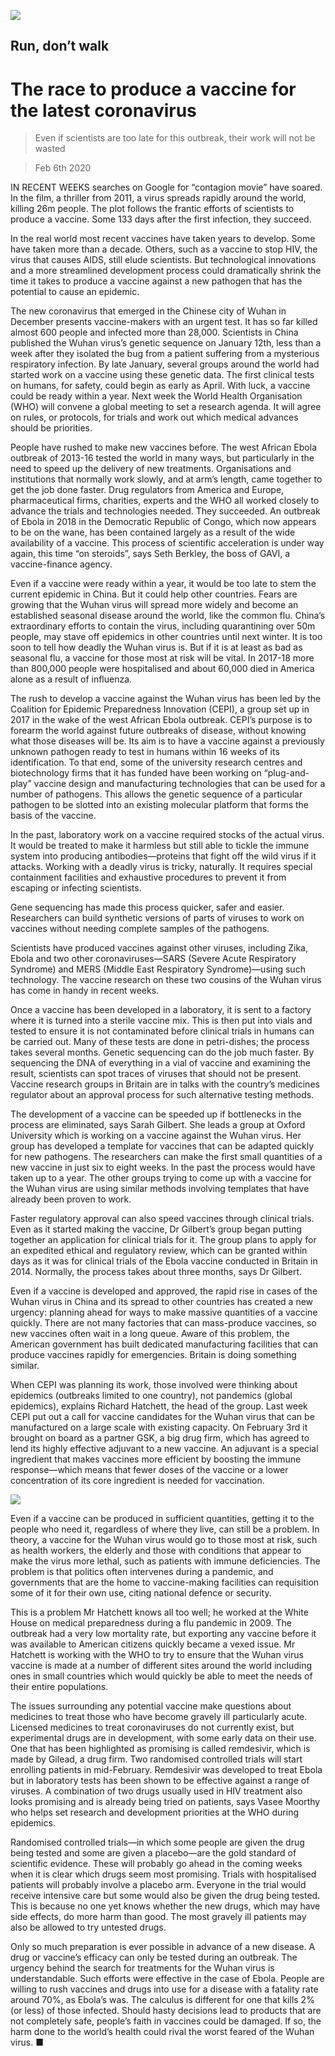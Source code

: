 ![](./images/20200208_IRD001.jpg)

## Run, don’t walk

# The race to produce a vaccine for the latest coronavirus

> Even if scientists are too late for this outbreak, their work will not be wasted

> Feb 6th 2020

IN RECENT WEEKS searches on Google for “contagion movie” have soared. In the film, a thriller from 2011, a virus spreads rapidly around the world, killing 26m people. The plot follows the frantic efforts of scientists to produce a vaccine. Some 133 days after the first infection, they succeed.

In the real world most recent vaccines have taken years to develop. Some have taken more than a decade. Others, such as a vaccine to stop HIV, the virus that causes AIDS, still elude scientists. But technological innovations and a more streamlined development process could dramatically shrink the time it takes to produce a vaccine against a new pathogen that has the potential to cause an epidemic.

The new coronavirus that emerged in the Chinese city of Wuhan in December presents vaccine-makers with an urgent test. It has so far killed almost 600 people and infected more than 28,000. Scientists in China published the Wuhan virus’s genetic sequence on January 12th, less than a week after they isolated the bug from a patient suffering from a mysterious respiratory infection. By late January, several groups around the world had started work on a vaccine using these genetic data. The first clinical tests on humans, for safety, could begin as early as April. With luck, a vaccine could be ready within a year. Next week the World Health Organisation (WHO) will convene a global meeting to set a research agenda. It will agree on rules, or protocols, for trials and work out which medical advances should be priorities.

People have rushed to make new vaccines before. The west African Ebola outbreak of 2013-16 tested the world in many ways, but particularly in the need to speed up the delivery of new treatments. Organisations and institutions that normally work slowly, and at arm’s length, came together to get the job done faster. Drug regulators from America and Europe, pharmaceutical firms, charities, experts and the WHO all worked closely to advance the trials and technologies needed. They succeeded. An outbreak of Ebola in 2018 in the Democratic Republic of Congo, which now appears to be on the wane, has been contained largely as a result of the wide availability of a vaccine. This process of scientific acceleration is under way again, this time “on steroids”, says Seth Berkley, the boss of GAVI, a vaccine-finance agency.

Even if a vaccine were ready within a year, it would be too late to stem the current epidemic in China. But it could help other countries. Fears are growing that the Wuhan virus will spread more widely and become an established seasonal disease around the world, like the common flu. China’s extraordinary efforts to contain the virus, including quarantining over 50m people, may stave off epidemics in other countries until next winter. It is too soon to tell how deadly the Wuhan virus is. But if it is at least as bad as seasonal flu, a vaccine for those most at risk will be vital. In 2017-18 more than 800,000 people were hospitalised and about 60,000 died in America alone as a result of influenza.

The rush to develop a vaccine against the Wuhan virus has been led by the Coalition for Epidemic Preparedness Innovation (CEPI), a group set up in 2017 in the wake of the west African Ebola outbreak. CEPI’s purpose is to forearm the world against future outbreaks of disease, without knowing what those diseases will be. Its aim is to have a vaccine against a previously unknown pathogen ready to test in humans within 16 weeks of its identification. To that end, some of the university research centres and biotechnology firms that it has funded have been working on “plug-and-play” vaccine design and manufacturing technologies that can be used for a number of pathogens. This allows the genetic sequence of a particular pathogen to be slotted into an existing molecular platform that forms the basis of the vaccine.

In the past, laboratory work on a vaccine required stocks of the actual virus. It would be treated to make it harmless but still able to tickle the immune system into producing antibodies—proteins that fight off the wild virus if it attacks. Working with a deadly virus is tricky, naturally. It requires special containment facilities and exhaustive procedures to prevent it from escaping or infecting scientists.

Gene sequencing has made this process quicker, safer and easier. Researchers can build synthetic versions of parts of viruses to work on vaccines without needing complete samples of the pathogens.

Scientists have produced vaccines against other viruses, including Zika, Ebola and two other coronaviruses—SARS (Severe Acute Respiratory Syndrome) and MERS (Middle East Respiratory Syndrome)—using such technology. The vaccine research on these two cousins of the Wuhan virus has come in handy in recent weeks.

Once a vaccine has been developed in a laboratory, it is sent to a factory where it is turned into a sterile vaccine mix. This is then put into vials and tested to ensure it is not contaminated before clinical trials in humans can be carried out. Many of these tests are done in petri-dishes; the process takes several months. Genetic sequencing can do the job much faster. By sequencing the DNA of everything in a vial of vaccine and examining the result, scientists can spot traces of viruses that should not be present. Vaccine research groups in Britain are in talks with the country’s medicines regulator about an approval process for such alternative testing methods.

The development of a vaccine can be speeded up if bottlenecks in the process are eliminated, says Sarah Gilbert. She leads a group at Oxford University which is working on a vaccine against the Wuhan virus. Her group has developed a template for vaccines that can be adapted quickly for new pathogens. The researchers can make the first small quantities of a new vaccine in just six to eight weeks. In the past the process would have taken up to a year. The other groups trying to come up with a vaccine for the Wuhan virus are using similar methods involving templates that have already been proven to work.

Faster regulatory approval can also speed vaccines through clinical trials. Even as it started making the vaccine, Dr Gilbert’s group began putting together an application for clinical trials for it. The group plans to apply for an expedited ethical and regulatory review, which can be granted within days as it was for clinical trials of the Ebola vaccine conducted in Britain in 2014. Normally, the process takes about three months, says Dr Gilbert.

Even if a vaccine is developed and approved, the rapid rise in cases of the Wuhan virus in China and its spread to other countries has created a new urgency: planning ahead for ways to make massive quantities of a vaccine quickly. There are not many factories that can mass-produce vaccines, so new vaccines often wait in a long queue. Aware of this problem, the American government has built dedicated manufacturing facilities that can produce vaccines rapidly for emergencies. Britain is doing something similar.

When CEPI was planning its work, those involved were thinking about epidemics (outbreaks limited to one country), not pandemics (global epidemics), explains Richard Hatchett, the head of the group. Last week CEPI put out a call for vaccine candidates for the Wuhan virus that can be manufactured on a large scale with existing capacity. On February 3rd it brought on board as a partner GSK, a big drug firm, which has agreed to lend its highly effective adjuvant to a new vaccine. An adjuvant is a special ingredient that makes vaccines more efficient by boosting the immune response—which means that fewer doses of the vaccine or a lower concentration of its core ingredient is needed for vaccination.

![](./images/20200208_IRD002_0.jpg)

Even if a vaccine can be produced in sufficient quantities, getting it to the people who need it, regardless of where they live, can still be a problem. In theory, a vaccine for the Wuhan virus would go to those most at risk, such as health workers, the elderly and those with conditions that appear to make the virus more lethal, such as patients with immune deficiencies. The problem is that politics often intervenes during a pandemic, and governments that are the home to vaccine-making facilities can requisition some of it for their own use, citing national defence or security.

This is a problem Mr Hatchett knows all too well; he worked at the White House on medical preparedness during a flu pandemic in 2009. The outbreak had a very low mortality rate, but exporting any vaccine before it was available to American citizens quickly became a vexed issue. Mr Hatchett is working with the WHO to try to ensure that the Wuhan virus vaccine is made at a number of different sites around the world including ones in small countries which would quickly be able to meet the needs of their entire populations.

The issues surrounding any potential vaccine make questions about medicines to treat those who have become gravely ill particularly acute. Licensed medicines to treat coronaviruses do not currently exist, but experimental drugs are in development, with some early data on their use. One that has been highlighted as promising is called remdesivir, which is made by Gilead, a drug firm. Two randomised controlled trials will start enrolling patients in mid-February. Remdesivir was developed to treat Ebola but in laboratory tests has been shown to be effective against a range of viruses. A combination of two drugs usually used in HIV treatment also looks promising and is already being tried on patients, says Vasee Moorthy who helps set research and development priorities at the WHO during epidemics.

Randomised controlled trials—in which some people are given the drug being tested and some are given a placebo—are the gold standard of scientific evidence. These will probably go ahead in the coming weeks when it is clear which drugs seem most promising. Trials with hospitalised patients will probably involve a placebo arm. Everyone in the trial would receive intensive care but some would also be given the drug being tested. This is because no one yet knows whether the new drugs, which may have side effects, do more harm than good. The most gravely ill patients may also be allowed to try untested drugs.

Only so much preparation is ever possible in advance of a new disease. A drug or vaccine’s efficacy can only be tested during an outbreak. The urgency behind the search for treatments for the Wuhan virus is understandable. Such efforts were effective in the case of Ebola. People are willing to rush vaccines and drugs into use for a disease with a fatality rate around 70%, as Ebola’s was. The calculus is different for one that kills 2% (or less) of those infected. Should hasty decisions lead to products that are not completely safe, people’s faith in vaccines could be damaged. If so, the harm done to the world’s health could rival the worst feared of the Wuhan virus. ■